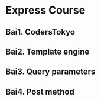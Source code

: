 # Express Course

## Bai1. CodersTokyo
## Bai2. Template engine
## Bai3. Query parameters
## Bai4. Post method